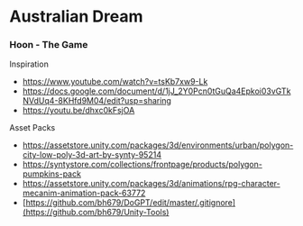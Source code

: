 # Australian Dream
### Hoon - The Game

Inspiration
 - https://www.youtube.com/watch?v=tsKb7xw9-Lk
 - https://docs.google.com/document/d/1jJ_2Y0Pcn0tGuQa4Epkoi03vGTkNVdUq4-8KHfd9M04/edit?usp=sharing
 - https://youtu.be/dhxc0kFsjOA
 
 
Asset Packs
 - https://assetstore.unity.com/packages/3d/environments/urban/polygon-city-low-poly-3d-art-by-synty-95214
 - https://syntystore.com/collections/frontpage/products/polygon-pumpkins-pack
 - https://assetstore.unity.com/packages/3d/animations/rpg-character-mecanim-animation-pack-63772
 - [https://github.com/bh679/DoGPT/edit/master/.gitignore](https://github.com/bh679/Unity-Tools)
 
